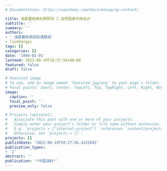 ```yaml
---
# Documentation: https://wowchemy.com/docs/managing-content/

title: 油菜菌核病长期预测 I.自然因素作用估计
subtitle: ''
summary: ''
authors:
- ' 油菜菌核病综防课题组'
- liushengyi
tags: []
categories: []
date: '1994-01-01'
lastmod: 2022-08-19T18:27:56+08:00
featured: false
draft: false

# Featured image
# To use, add an image named `featured.jpg/png` to your page's folder.
# Focal points: Smart, Center, TopLeft, Top, TopRight, Left, Right, BottomLeft, Bottom, BottomRight.
image:
  caption: ''
  focal_point: ''
  preview_only: false

# Projects (optional).
#   Associate this post with one or more of your projects.
#   Simply enter your project's folder or file name without extension.
#   E.g. `projects = ["internal-project"]` references `content/project/deep-learning/index.md`.
#   Otherwise, set `projects = []`.
projects: []
publishDate: '2022-08-19T10:27:56.432204Z'
publication_types:
- '2'
abstract: ''
publication: '*中国油料*'
---
```


